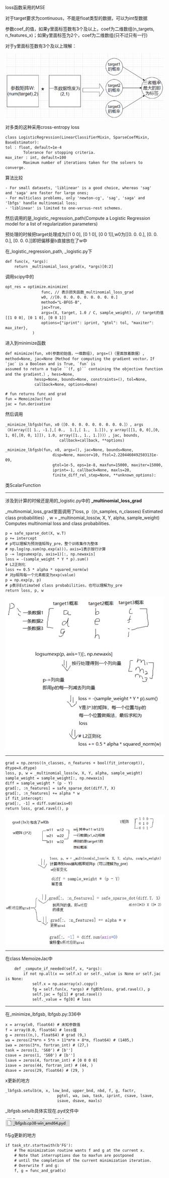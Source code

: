 loss函数采用的MSE

对于target要求为continuous，不能是float类型的数据，可以为int型数据

参数coef_的值，如果y里面标签数有3个及以上，coef为二维数组(n_targets, n_features_x)；如果y里面标签为2个，coef为二维数组(只不过只有一行)

对于y里面标签数有3个及以上理解：

![image-20220616100232177](https://raw.githubusercontent.com/liang636600/cloudImg/master/images/image-20220616100232177.png)

对多类的这种采用cross-entropy loss

```
class LogisticRegression(LinearClassifierMixin, SparseCoefMixin, BaseEstimator):
tol : float, default=1e-4
        Tolerance for stopping criteria.
max_iter : int, default=100
        Maximum number of iterations taken for the solvers to converge.
```

算法比较

```
- For small datasets, 'liblinear' is a good choice, whereas 'sag'
and 'saga' are faster for large ones;
- For multiclass problems, only 'newton-cg', 'sag', 'saga' and
'lbfgs' handle multinomial loss;
- 'liblinear' is limited to one-versus-rest schemes.
```

然后调用的是_logistic_regression_path(Compute a Logistic Regression model for a list of regularization parameters)

预处理的时候把target处理成为[[1 0 0], [0 1 0], [0 0 1]],w0为[[0. 0. 0.], [0. 0. 0.], [0. 0. 0.]]即把偏移量b直接放在了w中

在_logistic_regression_path, _logistic.py下

```
def func(x, *args):
	return _multinomial_loss_grad(x, *args)[0:2]
```

调用scipy中的

```
opt_res = optimize.minimize(
                func, // 表示损失函数_multinomial_loss_grad
                w0, //[0. 0. 0. 0. 0. 0. 0. 0. 0.]
                method="L-BFGS-B",
                jac=True,
                args=(X, target, 1.0 / C, sample_weight), // target的值[[1 0 0], [0 1 0], [0 0 1]]
                options={"iprint": iprint, "gtol": tol, "maxiter": max_iter},
            )
```

进入到minimize函数

```
def minimize(fun, x0(参数初始值，一维数组), args=()（里面放着数据）, method=None, jac=None（Method for computing the gradient vector，If `jac` is a Boolean and is True, `fun` is 
assumed to return a tuple ``(f, g)`` containing the objective function and the gradient.）, hess=None,
             hessp=None, bounds=None, constraints=(), tol=None,
             callback=None, options=None)
```

```
# fun returns func and grad
fun = MemoizeJac(fun)
jac = fun.derivative
```

然后调用

```
_minimize_lbfgsb(fun, x0（[0. 0. 0. 0. 0. 0. 0. 0. 0.]）, args（X(array([[ 1., -1.],[ 0.,  1.],[ 1.,  1.]]), y array([[1, 0, 0],[0, 1, 0],[0, 0, 1]]), 1.0, array([1., 1., 1.]))）, jac, bounds,
                        callback=callback, **options)
```

```
_minimize_lbfgsb(fun, x0, args=(), jac=None, bounds=None,
                     disp=None, maxcor=10, ftol=2.2204460492503131e-09,
                     gtol=1e-5, eps=1e-8, maxfun=15000, maxiter=15000,
                     iprint=-1, callback=None, maxls=20,
                     finite_diff_rel_step=None, **unknown_options):
```

类ScalarFunction

---

涉及到计算的时候还是用的_logistic.py中的 **_multinomial_loss_grad**

_multinomial_loss_grad里面调用了loss, p（(n_samples, n_classes) Estimated class probabilities）, w = _multinomial_loss(w, X, Y, alpha, sample_weight) Computes multinomial loss and class probabilities.

```
p = safe_sparse_dot(X, w.T)
p += intercept
# p可以理解为预测值矩阵y_pre，整个训练集作为整体
# np.log(np.sum(np.exp(a)))，axis=1表示按行计算
p -= logsumexp(p, axis=1)[:, np.newaxis]
loss = -(sample_weight * Y * p).sum()
# L2正则化
loss += 0.5 * alpha * squared_norm(w)
# 对p矩阵每一个元素都变为exp(value)
p = np.exp(p, p)
# p表示Estimated class probabilities，也可以理解为y_pre
return loss, p, w
```

![image-20220616171818592](https://raw.githubusercontent.com/liang636600/cloudImg/master/images/image-20220616171818592.png)

---

```
grad = np.zeros((n_classes, n_features + bool(fit_intercept)), dtype=X.dtype)
loss, p, w = _multinomial_loss(w, X, Y, alpha, sample_weight)
sample_weight = sample_weight[:, np.newaxis]
diff = sample_weight * (p - Y)
grad[:, :n_features] = safe_sparse_dot(diff.T, X)
grad[:, :n_features] += alpha * w
if fit_intercept:
grad[:, -1] = diff.sum(axis=0)
return loss, grad.ravel(), p
```

![image-20220616175030599](https://raw.githubusercontent.com/liang636600/cloudImg/master/images/image-20220616175030599.png)

---

在class MemoizeJac中

```
    def _compute_if_needed(self, x, *args):
        if not np.all(x == self.x) or self._value is None or self.jac is None:
            self.x = np.asarray(x).copy()
            fg = self.fun(x, *args) # fg即为loss, grad.ravel(), p
            self.jac = fg[1] # grad.ravel()
            self._value = fg[0] # loss
```

---

在_minimize_lbfgsb, lbfgsb.py:336中

```
x = array(x0, float64) # 未知参数值
f = array(0.0, float64) # loss值
g = zeros((n,), float64) # grad (9,) 
wa = zeros(2*m*n + 5*n + 11*m*m + 8*m, float64) # (1405,) 
iwa = zeros(3*n, fortran_int) # (27,) 
task = zeros(1, 'S60') # [b'']
csave = zeros(1, 'S60') # [b'']
lsave = zeros(4, fortran_int) # [0 0 0 0]
isave = zeros(44, fortran_int) # (44, )
dsave = zeros(29, float64) # (29, )
```

x更新的地方

```
_lbfgsb.setulb(m, x, low_bnd, upper_bnd, nbd, f, g, factr,
                       pgtol, wa, iwa, task, iprint, csave, lsave,
                       isave, dsave, maxls)
```

_lbfgsb.setulb具体实现在.pyd文件中

![image-20220621202744965](https://raw.githubusercontent.com/liang636600/cloudImg/master/images/image-20220621202744965.png)

f与g更新的地方

```
if task_str.startswith(b'FG'):
    # The minimization routine wants f and g at the current x.
    # Note that interruptions due to maxfun are postponed
    # until the completion of the current minimization iteration.
    # Overwrite f and g:
    f, g = func_and_grad(x)
```



